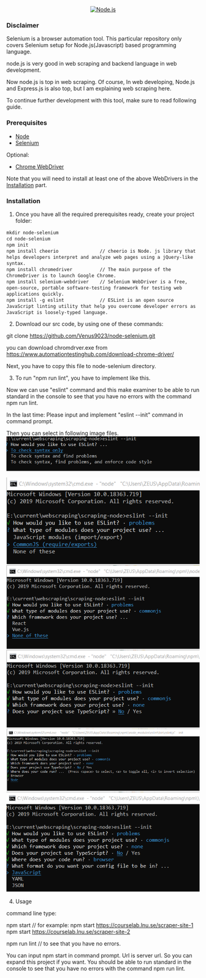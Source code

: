 <!--lint disable no-literal-urls-->

<p align="center">
  <a href="https://nodejs.org/">
    <img
      alt="Node.js"
      src="https://nodejs.org/static/images/logo-light.svg"
      width="400"
    />
  </a>
</p>

### Disclaimer

Selenium is a browser automation tool. This particular repository only covers Selenium setup for Node.js(Javascript) based programming language.

node.js is very good in web scraping and backend language in web development.

Now node.js is top in web scraping. Of course, In web developing, Node.js and Express.js is also top, but I am explaining web scraping here.

To continue further development with this tool, make sure to read following guide.


### Prerequisites

- [Node](https://nodejs.org/en/download/)
- [Selenium](https://www.npmjs.com/package/selenium-webdriver)

Optional:
- [Chrome WebDriver](https://www.npmjs.com/package/chromedriver#building-and-installing)

Note that you will need to install at least one of the above WebDrivers in the [Installation](#installation) part.

### Installation

1. Once you have all the required prerequisites ready, create your project folder:

```
mkdir node-selenium
cd node-selenium
npm init
npm install cheerio               // cheerio is Node. js library that helps developers interpret and analyze web pages using a jQuery-like syntax.
npm install chromedriver          // The main purpose of the ChromeDriver is to launch Google Chrome.
npm install selenium-webdriver    // Selenium WebDriver is a free, open-source, portable software-testing framework for testing web applications quickly.
npm install -g eslint             // ESLint is an open source JavaScript linting utility that help you overcome developer errors as JavaScript is loosely-typed language. 
```

2. Download our src code, by using one of these commands: 

git clone https://github.com/Venus9023/node-selenium.git

you can download chromdrver.exe from https://www.automationtestinghub.com/download-chrome-driver/

Next, you have to copy this file to node-selenium directory.

3. To run "npm run lint", you have to implement like this.

Now we can use "eslint" command and this make examiner to be able to run standard in the console to see that you have no errors with the command npm run lint.

In the last time: Please input and implement "eslint --init" command in command prompt.

Then you can select in following image files.
<img src="./1.png">

<img src="./2.png">

<img src="./3.png">

<img src="./4.png">

<img src="./5.png">

<img src="./6.png">

4. Usage

command line type: 
  
  npm start <url> // for example: npm start https://courselab.lnu.se/scraper-site-1
                                  npm start https://courselab.lnu.se/scraper-site-2
  
  npm run lint // to see that you have no errors.

You can input npm start <url> in command prompt. Url is server url. So you can expand this project if you want.
You should be able to run standard in the console to see that you have no errors with the command npm run lint.
